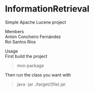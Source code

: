 # InformationRetrieval
Simple Apache Lucene project

Members\
Antón Concheiro Fernández\
Roi Santos Ríos

Usage\
First build the project
> mvn package

Then run the class you want with
> java -jar ./target/(file).jar
 

